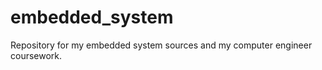 embedded_system
===============

Repository for my embedded system sources and my computer engineer coursework.
